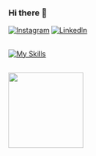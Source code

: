 ### Hi there 👋
<!--
**kaioporemlevanto/kaioporemlevanto** is a ✨ _special_ ✨ repository because its `README.md` (this file) appears on your GitHub profile.

Here are some ideas to get you started:

- 🔭 I’m currently working on ...
- 🌱 I’m currently learning ...
- 👯 I’m looking to collaborate on ...
- 🤔 I’m looking for help with ...
- 💬 Ask me about ...
-  ...
- 😄 Pronouns: ...
- ⚡ Fun fact: ...
https://github-readme-stats.vercel.app/api/top-langs/?username=kaioporemlevanto&theme=vue&hide_border=false&include_all_commits=true&count_private=true&layout=compact

-->
[![Instagram](https://img.shields.io/badge/Instagram-%23E4405F.svg?logo=Instagram&logoColor=white)](https://instagram.com/kaioporemlevanto) [![LinkedIn](https://img.shields.io/badge/LinkedIn-%230077B5.svg?logo=linkedin&logoColor=white)](https://linkedin.com/in/kaio-nascimento-lima-0182ba213) 
##
[![My Skills](https://skillicons.dev/icons?i=html,c,css,laravel,mysql,php,py)](https://skillicons.dev)

##
<div align-itens="center">
  <img height="150em" align="center" src="https://github-readme-stats.vercel.app/api/top-langs/?username=kaioporemlevanto&forks=true&count_private=true&include_all_commits=true&theme=vue&layout=compact&cache=none" /> 
</div>
<!-- Proudly created with GPRM ( https://gprm.itsvg.in ) -->
